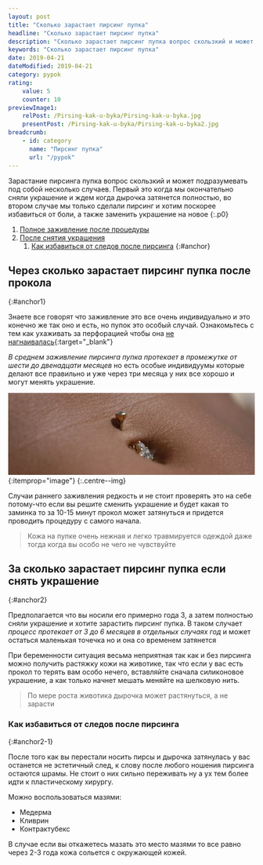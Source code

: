 ```yaml
---
layout: post
title: "Сколько зарастает пирсинг пупка"
headline: "Сколько зарастает пирсинг пупка" 
description: "Сколько зарастает пирсинг пупка вопрос скользкий и может подразумевать под собой несколько случаев. Первый это когда мы окончательно сняли украшение и ждем когда дырочка затянется полностью, во втором случае мы только сделали пирсинг и хотим поскорее избавиться от боли, а также заменить украшение на новое"
keywords: "Сколько зарастает пирсинг пупка"
date: 2019-04-21
dateModified: 2019-04-21
category: pypok
rating: 
    value: 5
    counter: 10
previewImage1: 
    relPost: /Pirsing-kak-u-byka/Pirsing-kak-u-byka.jpg 
    presentPost: /Pirsing-kak-u-byka/Pirsing-kak-u-byka2.jpg
breadcrumb:
    - id: category
      name: "Пирсинг пупка"
      url: "/pypok"
---
```


Зарастание пирсинга пупка вопрос скользкий и может подразумевать под собой несколько случаев. Первый это когда мы окончательно сняли украшение и ждем когда дырочка затянется полностью, во втором случае мы только сделали пирсинг и хотим поскорее избавиться от боли, а также заменить украшение на новое
{:.p0}

1. [Полное заживление после процедуры](#anchor1)
1. [После снятия украшения](#anchor2)
    1. [Как избавиться от следов после пирсинга](#anchor2-1)
{:#anchor}


## Через сколько зарастает пирсинг пупка после прокола
{:#anchor1}

Знаете все говорят что заживление это все очень индивидуально и это конечно же так оно и есть, но пупок это особый случай. Ознакомьтесь с тем как ухаживать за перфорацией чтобы она  [не нагнаивалась](https://prsng.ru/pypok/gnoitsya-pirsing-pupka-chto-delat/){:target="_blank"}

*В среднем заживление пирсинга пупка протекает в промежутке от шести до двенадцати месяцев* но есть особые индивидуумы которые делают все правильно и уже через три месяца у них все хорошо и могут менять украшение.

![Красивая пирса на животе](/assets/image/src/other/krasivay-pirsa-pirsing-pupka.jpg){:itemprop="image"}
{:.centre--img}
 
Случаи раннего заживления редкость и не стоит проверять это на себе потому-что если вы решите сменить украшение и будет какая то заминка то за 10-15 минут прокол может затянуться и придется проводить процедуру с самого начала.

> Кожа на пупке очень нежная и легко травмируется одеждой даже тогда когда вы особо не чего не чувствуйте


## За сколько зарастает пирсинг пупка если снять украшение
{:#anchor2}

Предполагается что вы носили его примерно года 3, а затем полностью сняли украшение и хотите зарастить пирсинг пупка. В таком случает *процесс протекает от 3 до 6 месяцев в отдельных случаях год* и может остаться маленькая точечка но и она со временем затянется

При беременности ситуация весьма неприятная так как и без пирсинга можно получить растяжку кожи на животике, так что если у вас есть прокол то терять вам особо нечего, вставляйте сначала силиконовое украшение, а как только начнет мешать меняйте на шелковую нить.

> По мере роста животика дырочка может растянуться, а не зарасти 
  
### Как избавиться от следов после пирсинга
{:#anchor2-1}

После того как вы перестали носить пирсы и дырочка затянулась у вас останется не эстетичный след, к слову после любого ношения пирсинга остаются шрамы. Не стоит о них сильно переживать ну а ух тем более идти к пластическому хирургу.

Можно воспользоваться мазями:

- Медерма
- Кливрин
- Контрактубекс
  
В случае если вы откажетесь мазать это место мазями то все равно через 2-3 года кожа сольется с окружающей кожей. 
